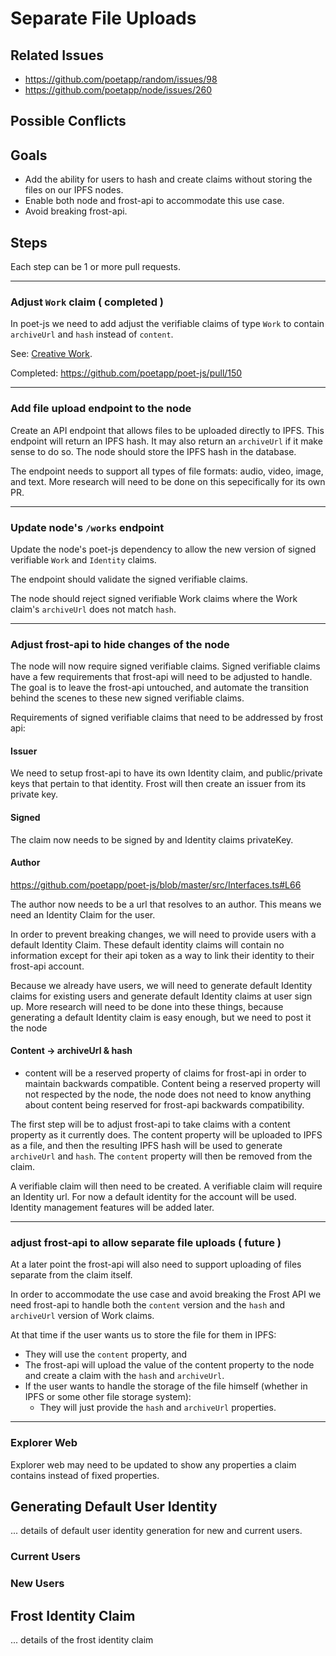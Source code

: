 # Separate File Uploads

## Related Issues
- https://github.com/poetapp/random/issues/98
- https://github.com/poetapp/node/issues/260

## Possible Conflicts

## Goals
 * Add the ability for users to hash and create claims without storing the files on our IPFS nodes.
 * Enable both node and frost-api to accommodate this use case.
 * Avoid breaking frost-api.

## Steps

Each step can be 1 or more pull requests.

---- 

### Adjust `Work` claim ( completed )

In poet-js we need to add adjust the verifiable claims of type `Work` to contain `archiveUrl` and `hash` instead of `content`.

See: [Creative Work](https://github.com/poetapp/random/blob/master/claim-types/creative-work.md).

Completed: https://github.com/poetapp/poet-js/pull/150

----

### Add file upload endpoint to the node

Create an API endpoint that allows files to be uploaded directly to IPFS. This endpoint will return an IPFS hash. It may also return an `archiveUrl` if it make sense to do so. The node should store the IPFS hash in the database.

The endpoint needs to support all types of file formats: audio, video, image, and text. More research will need to be done on this sepecifically for its own PR.

---- 

### Update node's `/works` endpoint

Update the node's poet-js dependency to allow the new version of signed verifiable `Work` and `Identity` claims.

The endpoint should validate the signed verifiable claims.

The node should reject signed verifiable Work claims where the Work claim's `archiveUrl` does not match `hash`.

---- 

### Adjust frost-api to hide changes of the node

The node will now require signed verifiable claims. Signed verifiable claims have a few requirements that frost-api will need to be adjusted to handle. The goal is to leave the frost-api untouched, and automate the transition behind the scenes to these new signed verifiable claims.

Requirements of signed verifiable claims that need to be addressed by frost api:

#### Issuer

We need to setup frost-api to have its own Identity claim, and public/private keys that pertain to that identity. Frost will then create an issuer from its private key.

#### Signed

The claim now needs to be signed by and Identity claims privateKey.

#### Author

https://github.com/poetapp/poet-js/blob/master/src/Interfaces.ts#L66

The author now needs to be a url that resolves to an author. This means we need an Identity Claim for the user.

In order to prevent breaking changes, we will need to provide users with a default Identity Claim. These default identity claims will contain no information except for their api token as a way to link their identity to their frost-api account.

Because we already have users, we will need to generate default Identity claims for existing users and generate default Identity claims at user sign up. More research will need to be done into these things, because generating a default Identity claim is easy enough, but we need to post it the node 


#### Content -> archiveUrl & hash

* content will be a reserved property of claims for frost-api in order to maintain backwards compatible. Content being a reserved property will not respected by the node, the node does not need to know anything about content being reserved for frost-api backwards compatibility.

The first step will be to adjust frost-api to take claims with a content property as it currently does. The content property will be uploaded to IPFS as a file, and then the resulting IPFS hash will be used to generate `archiveUrl` and `hash`. The `content` property will then be removed from the claim.

A verifiable claim will then need to be created. A verifiable claim will require an Identity url. For now a default identity for the account will be used. Identity management features will be added later.

----

### adjust frost-api to allow separate file uploads ( future )

At a later point the frost-api will also need to support uploading of files separate from the claim itself.

In order to accommodate the use case and avoid breaking the Frost API we need frost-api to handle both the `content` version and the `hash` and `archiveUrl` version of Work claims.

At that time if the user wants us to store the file for them in IPFS:
  * They will use the `content` property, and
  * The frost-api will upload the value of the content property to the node and create a claim with the `hash` and `archiveUrl`.
* If the user wants to handle the storage of the file himself (whether in IPFS or some other file storage system):
  * They will just provide the `hash` and `archiveUrl` properties.


---- 

### Explorer Web

Explorer web may need to be updated to show any properties a claim contains instead of fixed properties.


## Generating Default User Identity

... details of default user identity generation for new and current users.

### Current Users

### New Users


## Frost Identity Claim

... details of the frost identity claim
